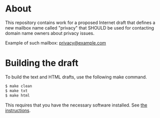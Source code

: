 # About

This repository contains work for a proposed Internet draft
that defines a new mailbox name called "privacy" that SHOULD be
used for contacting domain name owners about privacy issues.

Example of such mailbox: privacy@example.com

# Building the draft

To build the text and HTML drafts, use the following make command.

```sh
$ make clean
$ make txt
$ make html
```

This requires that you have the necessary software installed.  See [the
instructions](https://github.com/martinthomson/i-d-template/blob/master/doc/SETUP.md).

